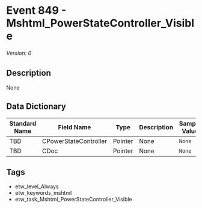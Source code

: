# Event 849 - Mshtml_PowerStateController_Visible
###### Version: 0

## Description
None

## Data Dictionary
|Standard Name|Field Name|Type|Description|Sample Value|
|---|---|---|---|---|
|TBD|CPowerStateController|Pointer|None|`None`|
|TBD|CDoc|Pointer|None|`None`|

## Tags
* etw_level_Always
* etw_keywords_mshtml
* etw_task_Mshtml_PowerStateController_Visible